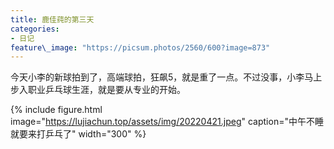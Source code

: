 ```yaml
---
title: 鹿佳莼的第三天
categories:
- 日记
feature\_image: "https://picsum.photos/2560/600?image=873"
---
```


今天小李的新球拍到了，高端球拍，狂飙5，就是重了一点。不过没事，小李马上步入职业乒乓球生涯，就是要从专业的开始。

{% include figure.html image="https://lujiachun.top/assets/img/20220421.jpeg" caption="中午不睡就要来打乒乓了" width="300" %}